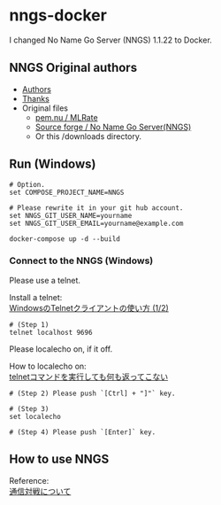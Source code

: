 # nngs-docker

I changed No Name Go Server (NNGS) 1.1.22  to Docker.

## NNGS Original authors

* [Authors](./nngs-1.1.22/AUTHORS)
* [Thanks](./nngs-1.1.22/THANKS)
* Original files
  * [pem.nu / MLRate](http://pem.nu/cms/index.php/freeprogs)
  * [Source forge / No Name Go Server(NNGS)](https://sourceforge.net/projects/nngs/files/nngs/nngs-1.1.22/)
  * Or this /downloads directory.

## Run (Windows)

```shell
# Option.
set COMPOSE_PROJECT_NAME=NNGS

# Please rewrite it in your git hub account.
set NNGS_GIT_USER_NAME=yourname
set NNGS_GIT_USER_EMAIL=yourname@example.com

docker-compose up -d --build
```

### Connect to the NNGS (Windows)

Please use a telnet.  

Install a telnet:  
[WindowsのTelnetクライアントの使い方 (1/2)](https://www.atmarkit.co.jp/ait/articles/0207/06/news002.html)  

```shell
# (Step 1)
telnet localhost 9696
```

Please localecho on, if it off.  

How to localecho on:  
[telnetコマンドを実行しても何も返ってこない](https://teratail.com/questions/52543)  

```shell
# (Step 2) Please push `[Ctrl] + "]"` key.

# (Step 3)
set localecho

# (Step 4) Please push `[Enter]` key.
```

## How to use NNGS

Reference:  
[通信対戦について](http://www.computer-go.jp/gifu2005/regulations/communication.html)  
